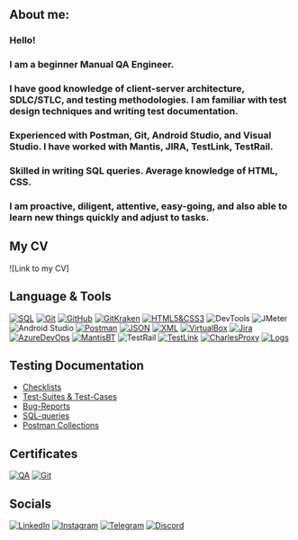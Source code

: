 
## About me: 

### Hello! 

### I am a beginner Manual QA Engineer.

### I have good knowledge of client-server architecture, SDLC/STLC, and testing methodologies. I am familiar with test design techniques and writing test documentation.

### Experienced with Postman, Git, Android Studio, and Visual Studio. I have worked with Mantis, JIRA, TestLink, TestRail.

### Skilled in writing SQL queries. Average knowledge of HTML, CSS.

### I am proactive, diligent, attentive, easy-going, and also able to learn new things quickly and adjust to tasks.

## My CV
![Link to my CV]

## Language & Tools
[![SQL](https://img.shields.io/badge/SQL-090909?style-for-the-badge&logo=none&logoColor)](https://github.com/highlearner/SQL-queries)
[![Git](https://img.shields.io/badge/Git-090909?style-for-the-badge&logo=Git&logoColor)](https://github.com/highlearner/Git)
[![GitHub](https://img.shields.io/badge/GitHub-090909?style-for-the-badge&logo=GitHub&logoColor)](https://github.com/highlearner/github)
[![GitKraken](https://img.shields.io/badge/GitKraken-090909?style-for-the-badge&logo=GitKraken&logoColor)](https://github.com/highlearner/gitkraken)
[![HTML5&CSS3](https://img.shields.io/badge/HTML5&CSS3-090909?style-for-the-badge&logo=&logoColor)](https://github.com/highlearner/html5-css3)
![DevTools](https://img.shields.io/badge/DevTools-090909?style-for-the-badge&logo=googlechrome&logoColor) 
![JMeter](https://img.shields.io/badge/JMeter-090909?style-for-the-badge&logo=apachejmeter&logoColor)
![Android Studio](https://img.shields.io/badge/AndroidStudio-090909?style-for-the-badge&logo=androidstudio&logoColor)
[![Postman](https://img.shields.io/badge/Postman-090909?style-for-the-badge&logo=postman&logoColor=f76935)](https://github.com/highlearner/Postman)
[![JSON](https://img.shields.io/badge/JSON-090909?style-for-the-badge&logo=json&logoColor)](https://github.com/highlearner/json)
[![XML](https://img.shields.io/badge/XML-090909?style-for-the-badge&logo=xml&logoColor)](https://github.com/highlearner/xml)
[![VirtualBox](https://img.shields.io/badge/VirtualBox-090909?style-for-the-badge&logo=virtualbox&logoColor)](https://github.com/highlearner/virtualbox)
[![Jira](https://img.shields.io/badge/Jira-090909?style-for-the-badge&logo=jira&logoColor=136be1)](https://github.com/highlearner/jira)
[![AzureDevOps](https://img.shields.io/badge/AzureDevOps-090909?style-for-the-badge&logo=azuredevops&logoColor=)](https://github.com/highlearner/azure-devops)
[![MantisBT](https://img.shields.io/badge/MantisBT-090909?style-for-the-badge&logo=MantisBT&logoColor)](https://github.com/highlearner/Bugs-Mantis-BT)
![TestRail](https://img.shields.io/badge/TestRail-090909?style-for-the-badge&logo=testrail&logoColor)
[![TestLink](https://img.shields.io/badge/TestLink-090909?style-for-the-badge&logo=testlink&logoColor)](https://github.com/highlearner/testlink)
[![CharlesProxy](https://img.shields.io/badge/CharlesProxy-090909?style-for-the-badge&logo=charlesproxy&logoColor)](https://github.com/highlearner/charles-proxy)
[![Logs](https://img.shields.io/badge/Logs-090909?style-for-the-badge&logo=imazing&logoColor)](https://github.com/highlearner/logs)


## Testing Documentation 
- [Checklists](https://github.com/highlearner/checklists)
- [Test-Suites & Test-Cases](https://github.com/highlearner/test-suites-test-cases)
- [Bug-Reports](https://github.com/highlearner/Bugs-Mantis-BT)
- [SQL-queries](https://github.com/highlearner/SQL-queries)
- [Postman Collections](https://github.com/highlearner/Postman)

## Certificates
[![QA](https://img.shields.io/badge/QA._«The_Fundamentals_of_Software_Testing»-090909?style-for-the-badge&logo=QA&logoColor)](https://drive.google.com/file/d/1WPAo38MgQUfjCqFPOkEo4IwqamWs3HMV/view?usp=drive_link)
[![Git](https://img.shields.io/badge/Git._«Git_from_A_to_Z»-090909?style-for-the-badge&logo=git&logoColor)](https://drive.google.com/file/d/1GGMYcucHXNRQEQKfmbiScqK94uHmtS6U/view?usp=drive_link)


## Socials
[![LinkedIn](https://img.shields.io/badge/LinkedIn-090909?style-for-the-badge&logo=LinkedIn&logoColor)](https://www.linkedin.com/in/andriy-telvak-1870b725b/)
[![Instagram](https://img.shields.io/badge/Instagram-090909?style-for-the-badge&logo=Instagram&logoColor)](https://www.instagram.com/ewyyree_/?next=%2F)
[![Telegram](https://img.shields.io/badge/Telegram-090909?style-for-the-badge&logo=Telegram&logoColor)]()
[![Discord](https://img.shields.io/badge/Discord-090909?style-for-the-badge&logo=discord&logoColor)]()
